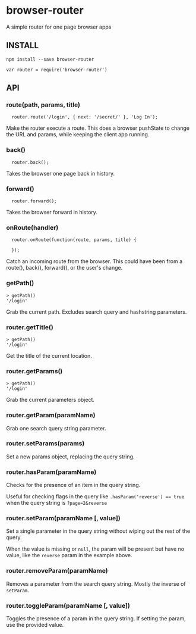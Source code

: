 browser-router
==============

A simple router for one page browser apps

## INSTALL

`npm install --save browser-router`

`var router = require('browser-router')`

## API

### route(path, params, title)

```
  router.route('/login', { next: '/secret/' }, 'Log In');
```

Make the router execute a route. This does a browser pushState to change the URL and params, while keeping the client app running.

### back()

```
  router.back();
```

Takes the browser one page back in history.

### forward()

```
  router.forward();
```

Takes the browser forward in history.

### onRoute(handler)

```
  router.onRoute(function(route, params, title) {
  
  });
```

Catch an incoming route from the browser. This could have been from a route(), back(), forward(), or the user's change.

### getPath()

```
> getPath()
'/login'
```

Grab the current path. Excludes search query and hashstring parameters.

### router.getTitle()


```
> getPath()
'/login'
```

Get the title of the current location.

### router.getParams()

```
> getPath()
'/login'
```

Grab the current parameters object.

### router.getParam(paramName)

Grab one search query string parameter.

### router.setParams(params)

Set a new params object, replacing the query string.

### router.hasParam(paramName)

Checks for the presence of an item in the query string.

Useful for checking flags in the query like `.hasParam('reverse') == true` when the query string is `?page=2&reverse`

### router.setParam(paramName [, value])

Set a single parameter in the query string without wiping out the rest of the query.

When the value is missing or `null`, the param will be present but have no value, like the `reverse` param in the example above.

### router.removeParam(paramName)

Removes a parameter from the search query string. Mostly the inverse of `setParam`.

### router.toggleParam(paramName [, value])

Toggles the presence of a param in the query string. If setting the param, use the provided value.
